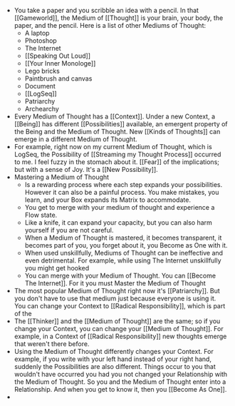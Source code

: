 - You take a paper and you scribble an idea with a pencil. In that [[Gameworld]], the Medium of [[Thought]] is your brain, your body, the paper, and the pencil. Here is a list of other Mediums of Thought:
	- A laptop
	- Photoshop
	- The Internet
	- [[Speaking Out Loud]]
	- [[Your Inner Monologe]]
	- Lego bricks
	- Paintbrush and canvas
	- Document
	- [[LogSeq]]
	- Patriarchy
	- Archearchy
- Every Medium of Thought has a [[Context]]. Under a new Context, a [[Being]] has different [[Possibilities]] available, an emergent property of the Being and the Medium of Thought. New [[Kinds of Thoughts]] can emerge in a different Medium of Thought.
- For example, right now on my current Medium of Thought, which is LogSeq, the Possibility of [[Streaming my Thought Process]] occurred to me. I feel fuzzy in the stomach about it. [[Fear]] of the implications; but with a sense of Joy. It's a [[New Possibility]].
- Mastering a Medium of Thought
	- Is a rewarding process where each step expands your possibilities. However it can also be a painful process. You make mistakes, you learn, and your Box expands its Matrix to accommodate.
	- You get to merge with your medium of thought and experience a Flow state.
	- Like a knife, it can expand your capacity, but you can also harm yourself if you are not careful.
	- When a Medium of Thought is mastered, it becomes transparent, it becomes part of you, you forget about it, you Become as One with it.
	- When used unskillfully, Mediums of Thought can be ineffective and even detrimental. For example, while using The Internet unskillfully you might get hooked
	- You can merge with your Medium of Thought. You can [[Become The Internet]]. For it you must Master the Medium of Thought
- The most popular Medium of Thought right now it's [[Patriarchy]]. But you don't have to use that medium just because everyone is using it. You can change your Context to [[Radical Responsibility]], which is part of the
- The [[Thinker]] and the [[Medium of Thought]] are the same; so if you change your Context, you can change your [[Medium of Thought]]. For example, in a Context of [[Radical Responsibility]] new thoughts emerge that weren't there before.
- Using the Medium of Thought differently changes your Context. For example, if you write with your left hand instead of your right hand, suddenly the Possibilities are also different. Things occur to you that wouldn't have occurred you had you not changed your Relationship with the Medium of Thought. So you and the Medium of Thought enter into a Relationship. And when you get to know it, then you [[Become As One]].
-